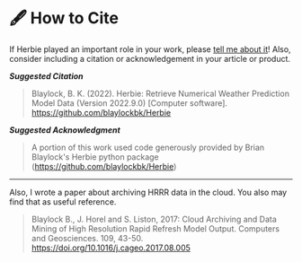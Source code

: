 # 🖋 How to Cite

If Herbie played an important role in your work, please [tell me about it](https://github.com/blaylockbk/Herbie/discussions/categories/show-and-tell)! Also, consider including a citation or acknowledgement in your article or product.

***Suggested Citation***

> Blaylock, B. K. (2022). Herbie: Retrieve Numerical Weather Prediction Model Data (Version 2022.9.0) [Computer software]. <https://github.com/blaylockbk/Herbie>

***Suggested Acknowledgment***

> A portion of this work used code generously provided by Brian Blaylock's Herbie python package (<https://github.com/blaylockbk/Herbie>)

---

Also, I wrote a paper about archiving HRRR data in the cloud. You also may find that as useful reference.

> Blaylock B., J. Horel and S. Liston, 2017: Cloud Archiving and Data Mining of High Resolution Rapid Refresh Model Output. Computers and Geosciences. 109, 43-50. <https://doi.org/10.1016/j.cageo.2017.08.005>
